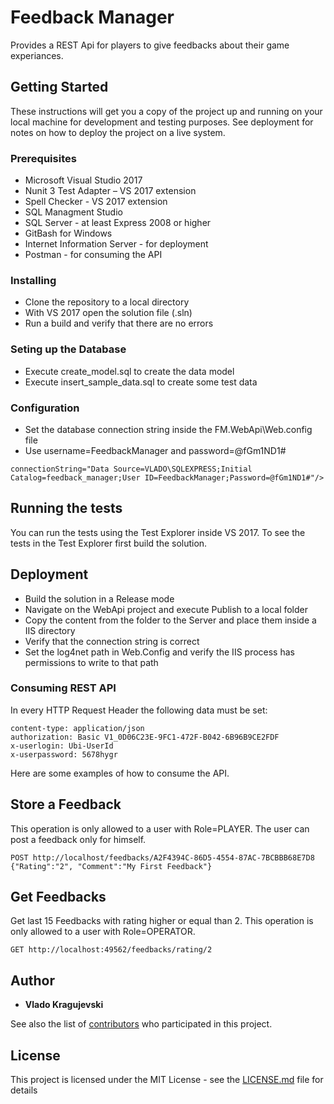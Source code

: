 # Feedback Manager

Provides a REST Api for players to give feedbacks about their game experiances. 

## Getting Started

These instructions will get you a copy of the project up and running on your local machine for development and testing purposes. See deployment for notes on how to deploy the project on a live system.

### Prerequisites

* Microsoft Visual Studio 2017
* Nunit 3 Test Adapter – VS 2017 extension
* Spell Checker - VS 2017 extension
* SQL Managment Studio
* SQL Server - at least Express 2008 or higher
* GitBash for Windows
* Internet Information Server - for deployment
* Postman - for consuming the API

### Installing

* Clone the repository to a local directory
* With VS 2017 open the solution file (.sln)
* Run a build and verify that there are no errors

### Seting up the Database

* Execute create_model.sql to create the data model 
* Execute insert_sample_data.sql to create some test data

### Configuration

* Set the database connection string inside the FM.WebApi\Web.config file
* Use username=FeedbackManager and password=@fGm1ND1#
```
connectionString="Data Source=VLADO\SQLEXPRESS;Initial Catalog=feedback_manager;User ID=FeedbackManager;Password=@fGm1ND1#"/>
```

## Running the tests

You can run the tests using the Test Explorer inside VS 2017. To see the tests in the Test Explorer first build the solution.

## Deployment

* Build the solution in a Release mode
* Navigate on the WebApi project and execute Publish to a local folder
* Copy the content from the folder to the Server and place them inside a IIS directory
* Verify that the connection string is correct
* Set the log4net path in Web.Config and verify the IIS process has permissions to write to that path 

### Consuming REST API

In every HTTP Request Header the following data must be set:

```
content-type: application/json
authorization: Basic V1_0D06C23E-9FC1-472F-B042-6B96B9CE2FDF
x-userlogin: Ubi-UserId
x-userpassword: 5678hygr
```

Here are some examples of how to consume the API.

## Store a Feedback

This operation is only allowed to a user with Role=PLAYER. The user can post a feedback only for himself.
```
POST http://localhost/feedbacks/A2F4394C-86D5-4554-87AC-7BCBBB68E7D8
{"Rating":"2", "Comment":"My First Feedback"}
```

## Get Feedbacks

Get last 15 Feedbacks with rating higher or equal than 2. 
This operation is only allowed to a user with Role=OPERATOR.
```
GET http://localhost:49562/feedbacks/rating/2
```

## Author

* **Vlado Kragujevski** 

See also the list of [contributors](https://github.com/your/project/contributors) who participated in this project.

## License

This project is licensed under the MIT License - see the [LICENSE.md](LICENSE.md) file for details